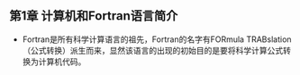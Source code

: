 ## 第1章 计算机和Fortran语言简介
- Fortran是所有科学计算语言的祖先，Fortran的名字有FORmula TRABslation（公式转换）派生而来，显然该语言的出现的初始目的是要将科学计算公式转换为计算机代码。
